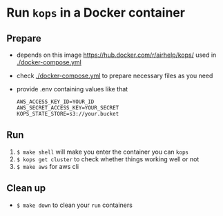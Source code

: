 # Run `kops` in a Docker container

## Prepare

- depends on this image https://hub.docker.com/r/airhelp/kops/ used in [./docker-compose.yml](./docker-compose.yml)
- check [./docker-compose.yml](./docker-compose.yml) to prepare necessary files as you need
- provide .env containing values like that

  ```
  AWS_ACCESS_KEY_ID=YOUR_ID
  AWS_SECRET_ACCESS_KEY=YOUR_SECRET
  KOPS_STATE_STORE=s3://your.bucket
  ```

## Run

1. `$ make shell` will make you enter the container you can `kops`
2. `$ kops get cluster` to check whether things working well or not
3. `$ make aws` for aws cli

## Clean up
- `$ make down` to clean your `run` containers
